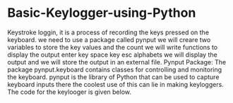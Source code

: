 # Basic-Keylogger-using-Python
Keystroke loggin, it is a process of recording the keys pressed on the keyboard.  we need to use a package called pynput we will creare two variables to store the key values and the count we will write functions to display the output enter key space key esc alphabets we will display the output and we will store the output in an external file.
Pynput Package: The package pynput.keyboard contains classes for controlling and monitoring the keyboard. pynput is the library of Python that can be used to capture keyboard inputs there the coolest use of this can lie in making keyloggers. The code for the keylooger is given below.
